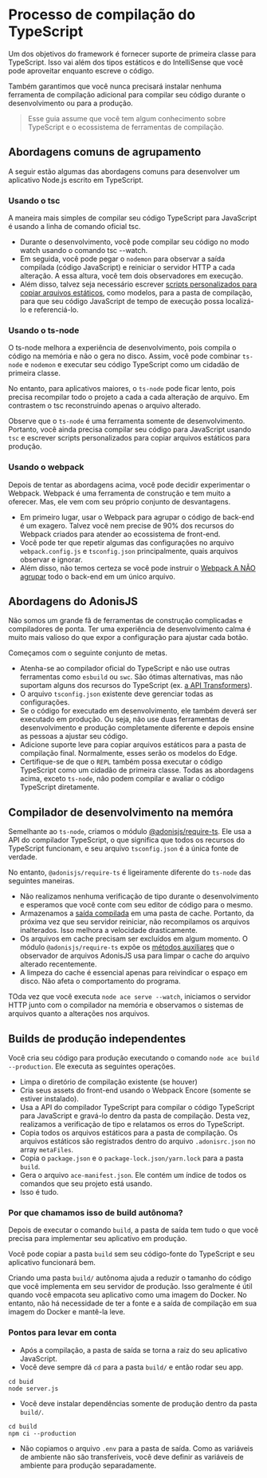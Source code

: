 # Processo de compilação do TypeScript
Um dos objetivos do framework é fornecer suporte de primeira classe para TypeScript. Isso vai além dos tipos estáticos e do IntelliSense que você pode aproveitar enquanto escreve o código.

Também garantimos que você nunca precisará instalar nenhuma ferramenta de compilação adicional para compilar seu código durante o desenvolvimento ou para a produção.

> Esse guia assume que você tem algum conhecimento sobre TypeScript e o ecossistema de ferramentas de compilação.

## Abordagens comuns de agrupamento
A seguir estão algumas das abordagens comuns para desenvolver um aplicativo Node.js escrito em TypeScript.

### Usando o tsc
A maneira mais simples de compilar seu código TypeScript para JavaScript é usando a linha de comando oficial tsc.

- Durante o desenvolvimento, você pode compilar seu código no modo watch usando o comando tsc --watch. 
- Em seguida, você pode pegar o `nodemon` para observar a saída compilada (código JavaScript) e reiniciar o servidor HTTP a cada alteração. A essa altura, você tem dois observadores em execução. 
- Além disso, talvez seja necessário escrever [scripts personalizados para copiar arquivos estáticos](https://github.com/microsoft/TypeScript/issues/30835), como modelos, para a pasta de compilação, para que seu código JavaScript de tempo de execução possa localizá-lo e referenciá-lo.

### Usando o ts-node
O ts-node melhora a experiência de desenvolvimento, pois compila o código na memória e não o gera no disco. Assim, você pode combinar `ts-node` e `nodemon` e executar seu código TypeScript como um cidadão de primeira classe.

No entanto, para aplicativos maiores, o `ts-node` pode ficar lento, pois precisa recompilar todo o projeto a cada a cada alteração de arquivo. Em contrastem o tsc reconstruindo apenas o arquivo alterado.

Observe que o `ts-node` é uma ferramenta somente de desenvolvimento. Portanto, você ainda precisa compilar seu código para JavaScript usando `tsc` e escrever scripts personalizados para copiar arquivos estáticos para produção.

### Usando o webpack
Depois de tentar as abordagens acima, você pode decidir experimentar o Webpack. Webpack é uma ferramenta de construção e tem muito a oferecer. Mas, ele vem com seu próprio conjunto de desvantagens.

- Em primeiro lugar, usar o Webpack para agrupar o código de back-end é um exagero. Talvez você nem precise de 90% dos recursos do Webpack criados para atender ao ecossistema de front-end.
- Você pode ter que repetir algumas das configurações no arquivo `webpack.config.js` e `tsconfig.json` principalmente, quais arquivos observar e ignorar.
- Além disso, não temos certeza se você pode instruir o [Webpack A NÃO agrupar](https://stackoverflow.com/questions/40096470/get-webpack-not-to-bundle-files) todo o back-end em um único arquivo.

## Abordagens do AdonisJS
Não somos um grande fã de ferramentas de construção complicadas e compiladores de ponta. Ter uma experiência de desenvolvimento calma é muito mais valioso do que expor a configuração para ajustar cada botão.

Começamos com o seguinte conjunto de metas.

- Atenha-se ao compilador oficial do TypeScript e não use outras ferramentas como `esbuild` ou `swc`. São ótimas alternativas, mas não suportam alguns dos recursos do TypeScript (ex. [a API Transformers](https://levelup.gitconnected.com/writing-typescript-custom-ast-transformer-part-1-7585d6916819)).
- O arquivo `tsconfig.json` existente deve gerenciar todas as configurações. 
- Se o código for executado em desenvolvimento, ele também deverá ser executado em produção. Ou seja, não use duas ferramentas de desenvolvimento e produção completamente diferente e depois ensine as pessoas a ajustar seu código.
- Adicione suporte leve para copiar arquivos estáticos para a pasta de compilação final. Normalmente, esses serão os modelos do Edge.
- Certifique-se de que o `REPL` também possa executar o código TypeScript como um cidadão de primeira classe. Todas as abordagens acima, exceto `ts-node`, não podem compilar e avaliar o código TypeScript diretamente.

## Compilador de desenvolvimento na memóra
Semelhante ao `ts-node`, criamos o módulo [@adonisjs/require-ts](https://github.com/adonisjs/require-ts). Ele usa a API do compilador TypeScript, o que significa que todos os recursos do TypeScript funcionam, e seu arquivo `tsconfig.json` é a única fonte de verdade.

No entanto, `@adonisjs/require-ts` é ligeiramente diferente do `ts-node` das seguintes maneiras.

- Não realizamos nenhuma verificação de tipo durante o desenvolvimento e esperamos que você conte com seu editor de código para o mesmo.
- Armazenamos a [saída compilada](https://github.com/adonisjs/require-ts/blob/develop/src/Compiler/index.ts#L185-L223) em uma pasta de cache. Portanto, da próxima vez que seu servidor reiniciar, não recompilamos os arquivos inalterados. Isso melhora a velocidade drasticamente.
- Os arquivos em cache precisam ser excluídos em algum momento. O módulo `@adonisjs/require-ts` expõe os [métodos auxiliares](https://github.com/adonisjs/require-ts/blob/develop/index.ts#L43-L57) que o observador de arquivos AdonisJS usa para limpar o cache do arquivo alterado recentemente.
- A limpeza do cache é essencial apenas para reivindicar o espaço em disco. Não afeta o comportamento do programa.

TOda vez que você executa `node ace serve --watch`, iniciamos o servidor HTTP junto com o compilador na memória e observamos o 
sistemas de arquivos quanto a alterações nos arquivos.

## Builds de produção independentes
Você cria seu código para produção executando o comando `node ace build --production`. Ele executa as seguintes operações.

- Limpa o diretório de compilação existente (se houver)
- Cria seus assets do front-end usando o Webpack Encore (somente se estiver instalado).
- Usa a API do compilador TypeScript para compilar o código TypeScript para JavaScript e gravá-lo dentro da pasta de compilação. Desta vez, realizamos a verificação de tipo e relatamos os erros do TypeScript.
- Copia todos os arquivos estáticos para a pasta de compilação. Os arquivos estáticos são registrados dentro do arquivo `.adonisrc.json` no array `metaFiles`.
- Copia o `package.json` e o `package-lock.json/yarn.lock` para a pasta `build`.
- Gera o arquivo `ace-manifest.json`. Ele contém um índice de todos os comandos que seu projeto está usando.
- Isso é tudo.

### Por que chamamos isso de build autônoma?
Depois de executar o comando `build`, a pasta de saída tem tudo o que você precisa para implementar seu aplicativo em produção.

Você pode copiar a pasta `build` sem seu código-fonte do TypeScript e seu aplicativo funcionará bem.

Criando uma pasta `build/` autônoma ajuda a reduzir o tamanho do código que você implementa em seu servidor de produção. Isso geralmente é útil quando você empacota seu aplicativo como uma imagem do Docker. No entanto, não há necessidade de ter a fonte e a saída de compilação em sua imagem do Docker e mantê-la leve.

### Pontos para levar em conta
- Após a compilação, a pasta de saída se torna a raiz do seu aplicativo JavaScript.
- Você deve sempre dá `cd` para a pasta `build/` e então rodar seu app.
```
cd buid
node server.js
```
- Você deve instalar dependências somente de produção dentro da pasta `build/`.
```
cd build
npm ci --production
```
- Não copiamos o arquivo `.env` para a pasta de saída. Como as variáveis de ambiente não são transferíveis, você deve definir as variáveis de ambiente para produção separadamente.